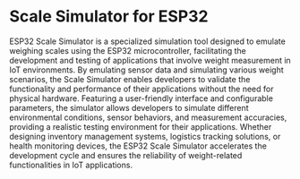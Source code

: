 # Scale Simulator for ESP32

 ESP32 Scale Simulator is a specialized simulation tool designed to emulate weighing scales using the ESP32 microcontroller, facilitating the development and testing of applications that involve weight measurement in IoT environments. By emulating sensor data and simulating various weight scenarios, the Scale Simulator enables developers to validate the functionality and performance of their applications without the need for physical hardware. Featuring a user-friendly interface and configurable parameters, the simulator allows developers to simulate different environmental conditions, sensor behaviors, and measurement accuracies, providing a realistic testing environment for their applications. Whether designing inventory management systems, logistics tracking solutions, or health monitoring devices, the ESP32 Scale Simulator accelerates the development cycle and ensures the reliability of weight-related functionalities in IoT applications.

